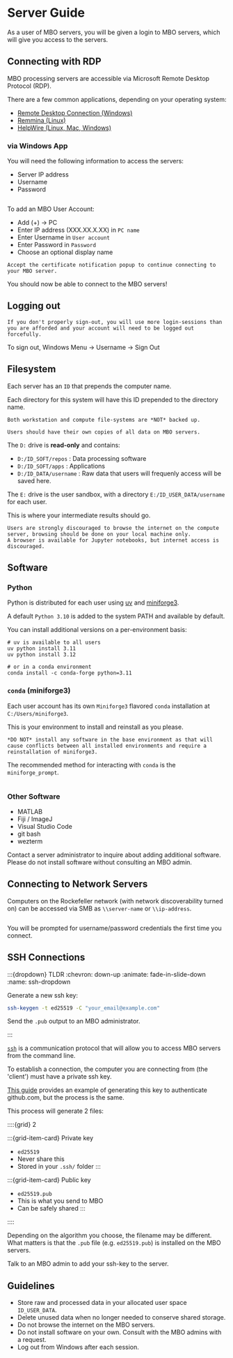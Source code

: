 # Server Guide

As a user of MBO servers, you will be given a login to MBO servers, which will give you access to the servers.

## Connecting with RDP

MBO processing servers are accessible via Microsoft Remote Desktop Protocol (RDP).

There are a few common applications, depending on your operating system:

- [Remote Desktop Connection (Windows)](https://aka.ms/RDSetup)
- [Remmina (Linux)](https://remmina.org/)
- [HelpWire (Linux, Mac, Windows)](https://www.helpwire.app/)

### via Windows App

You will need the following information to access the servers:

- Server IP address
- Username
- Password

```{figure} ../_images/rdp_base.png
```

To add an MBO User Account:

- Add (+) -> PC
- Enter IP address (XXX.XX.X.XX) in `PC name`
- Enter Username in `User account`
- Enter Password in `Password`
- Choose an optional display name

```{figure} ../_images/rdp_certif.png
Accept the certificate notification popup to continue connecting to your MBO server.
```

You should now be able to connect to the MBO servers!

## Logging out

```{warning}
If you don't properly sign-out, you will use more login-sessions than you are afforded and your account will need to be logged out forcefully.
```

To sign out, Windows Menu -> Username -> Sign Out

## Filesystem

Each server has an `ID` that prepends the computer name.

Each directory for this system will have this ID prepended to the directory name.

``` {warning}
Both workstation and compute file-systems are *NOT* backed up.

Users should have their own copies of all data on MBO servers.
```

The `D:` drive is **read-only** and contains:
- `D:/ID_SOFT/repos`  : Data processing software
- `D:/ID_SOFT/apps`  : Applications
- `D:/ID_DATA/username`  : Raw data that users will frequenly access will be saved here.

The `E:` drive is the user sandbox, with a directory `E:/ID_USER_DATA/username` for each user.

This is where your intermediate results should go.

``` {admonition} Internet Access
Users are strongly discouraged to browse the internet on the compute server, browsing should be done on your local machine only.
A browser is available for Jupyter notebooks, but internet access is discouraged.
```

## Software

### Python

Python is distributed for each user using [uv](https://docs.astral.sh/uv/getting-started/features/) and [miniforge3](https://github.com/conda-forge/miniforge).

A default `Python 3.10` is added to the system PATH and available by default. 

You can install additional versions on a per-environment basis:

```{code} bash
# uv is available to all users
uv python install 3.11
uv python install 3.12

# or in a conda environment
conda install -c conda-forge python=3.11

```

### `conda` (miniforge3)

Each user account has its own `Miniforge3` flavored `conda` installation at `C:/Users/miniforge3`.

This is your environment to install and reinstall as you please.

``` {warning}
*DO NOT* install any software in the base environment as that will cause conflicts between all installed environments and require a reinstallation of miniforge3.
```

The recommended method for interacting with `conda` is the `miniforge_prompt`.

```{figure} ../_images/miniforge_prompt.png
```

### Other Software

- MATLAB
- Fiji / ImageJ
- Visual Studio Code
- git bash
- wezterm

Contact a server administrator to inquire about adding additional software. Please do not install software without consulting an MBO admin.

## Connecting to Network Servers

Computers on the Rockefeller network (with network discoverability turned on) can be accessed via SMB as `\\server-name` or `\\ip-address`.

```{figure} ../_images/rdp_access_other_server.png
```

You will be prompted for username/password credentials the first time you connect.

## SSH Connections

:::{dropdown} TLDR
:chevron: down-up
:animate: fade-in-slide-down
:name: ssh-dropdown

Generate a new ssh key:

```bash
ssh-keygen -t ed25519 -C "your_email@example.com"
```

Send the `.pub` output to an MBO administrator.

:::

[`ssh`](https://learn.microsoft.com/en-us/windows/terminal/tutorials/ssh) is a communication protocol that will allow you to access MBO servers from the command line.  

To establish a connection, the computer you are connecting from (the 'client') must have a private ssh key.

[This guide](https://docs.github.com/en/authentication/connecting-to-github-with-ssh/generating-a-new-ssh-key-and-adding-it-to-the-ssh-agent?platform=windows) provides an example of generating this key to authenticate github.com, but the process is the same.

This process will generate 2 files: 

::::{grid} 2

:::{grid-item-card} Private key
- `ed25519`
- Never share this
- Stored in your `.ssh/` folder
:::

:::{grid-item-card} Public key
- `ed25519.pub`
- This is what you send to MBO
- Can be safely shared
:::

::::

Depending on the algorithm you choose, the filename may be different.  
What matters is that the `.pub` file (e.g. `ed25519.pub`) is installed on the MBO servers.  

Talk to an MBO admin to add your ssh-key to the server.

## Guidelines

- Store raw and processed data in your allocated user space `ID_USER_DATA`.
- Delete unused data when no longer needed to conserve shared storage.
- Do not browse the internet on the MBO servers.
- Do not install software on your own. Consult with the MBO admins with a request.
- Log out from Windows after each session.

<!-- ## Server Hardware  -->
<!---->
<!-- :::{table} MBO Hardware Summary -->
<!-- :name: hardware-summary -->
<!-- :align: center -->
<!---->
<!-- | Component      | Specification                                                                      | -->
<!-- | -------------- | ---------------------------------------------------------------------------------- | -->
<!-- | Memory         | 1536 GB total (1509.75 GB available)                                               | -->
<!-- | Processors     | 2× Intel64 Family 6 Model 143 Stepping 8 (32 cores / 64 threads each)               | -->
<!-- | GPUs           | 2× NVIDIA RTX A5000 NVLINK                                          | -->
<!-- | Disks          | 6× NVMe SSDs (2× Micron 7450 @ 3.58 TB, 4× Samsung MZ7L37T6HBLA @ 7.15 TB)         | -->
<!-- | Disk Interface | NVMe PCIe                                                                              | -->
<!---->
<!-- ::: -->

